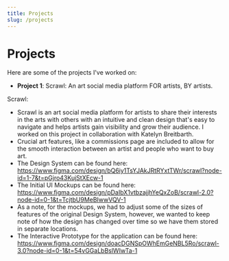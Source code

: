 ```yaml
---
title: Projects
slug: /projects
---
```


# Projects

Here are some of the projects I've worked on:

- **Project 1**: Scrawl: An art social media platform FOR artists, BY artists. 

Scrawl: 
- Scrawl is an art social media platform for artists to share their interests in the arts with others with an intuitive and clean design that's easy to navigate and helps artists gain visibility and grow their audience. I worked on this project in collaboration with Katelyn Breitbarth. 
- Crucial art features, like a commissions page are included to allow for the smooth interaction between an artist and people who want to buy art. 
- The Design System can be found here: https://www.figma.com/design/bQ6iy1TsYJAkJRtRYxtTWr/scrawl?node-id=1-7&t=pGjro43KujStXEcw-1
- The Initial UI Mockups can be found here: https://www.figma.com/design/pDaIbX1vtbzajjhYeQxZoB/scrawl-2.0?node-id=0-1&t=TcjtbU9MeBIwwVQV-1
- As a note, for the mockups, we had to adjust some of the sizes of features of the original Design System, however, we wanted to keep note of how the design has changed over time so we have them stored in separate locations. 
- The Interactive Prototype for the application can be found here: https://www.figma.com/design/doacDGNSpOWhEmGeNBL5Ro/scrawl-3.0?node-id=0-1&t=54vGGaLbBslWIwTa-1
